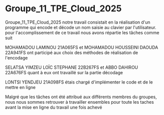 # Groupe_11_TPE_Cloud_2025
Groupe_11_TPE_Cloud_2025
notre travail consistait en la réalisation d'un programme qui encode et décode un nom saisie au clavier par l'utilisateur.
pour l'accomplissement de ce travail nous avons répartie les tâches comme suit

MOHAMADOU LAMINOU 21A065FS et MOHAMADOU HOUSSEINI DAOUDA 22A941FS ont participé aux choix des méthodes de réalisation de l'encodage

SELATSA YIMZEU LOÏC STEPHANE 22B267FS et ABBO DAHIROU 22A676FS quant à eux ont travaillé sur la partie décodage

LONTSI YENDJEU 21A098FS étais chargé d'implémenter le code et de le mettre en ligne

Malgré que les tâches ont été attribué aux différents membres du groupes, nous nous sommes retrouver à travailler ensembles pour toute les taches avant la mise en ligne du travail une fois achevé


